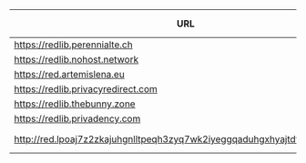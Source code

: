 |URL|Network|Version|Location|Behind Cloudflare?|Comment|
|-|-|-|-|-|-|
|https://redlib.perennialte.ch|WWW|v0.36.0|🇦🇺 AU|✅||
|https://redlib.nohost.network|WWW|v0.36.0|🇲🇽 MX|||
|https://red.artemislena.eu|WWW|v0.36.0|🇩🇪 DE||Be crime do gay|
|https://redlib.privacyredirect.com|WWW|v0.36.0|🇫🇮 FI|||
|https://redlib.thebunny.zone|WWW|v0.36.0|🇭🇷 HR||🩷|
|https://redlib.privadency.com|WWW|v0.36.0|🇩🇪 DE|||
|http://red.lpoaj7z2zkajuhgnlltpeqh3zyq7wk2iyeggqaduhgxhyajtdt2j7wad.onion|Tor|v0.35.1|🇩🇪 DE||Onion of red.artemislena.eu|
